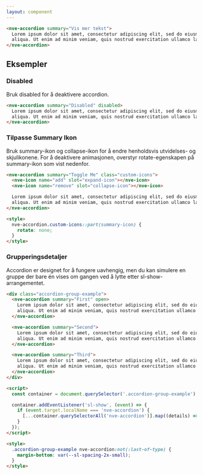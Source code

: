 ```yaml
---
layout: component
---
```


<CodeExamplePreview>

```html
<nve-accordion summary="Vis mer tekst">
  Lorem ipsum dolor sit amet, consectetur adipiscing elit, sed do eiusmod tempor incididunt ut labore et dolore magna
  aliqua. Ut enim ad minim veniam, quis nostrud exercitation ullamco laboris nisi ut aliquip ex ea commodo consequat.
</nve-accordion>
```

</CodeExamplePreview>

## Eksempler

### Disabled

Bruk disabled for å deaktivere accordion.

<CodeExamplePreview>

```html
<nve-accordion summary="Disabled" disabled>
  Lorem ipsum dolor sit amet, consectetur adipiscing elit, sed do eiusmod tempor incididunt ut labore et dolore magna
  aliqua. Ut enim ad minim veniam, quis nostrud exercitation ullamco laboris nisi ut aliquip ex ea commodo consequat.
</nve-accordion>
```

</CodeExamplePreview>

### Tilpasse Summary Ikon

Bruk summary-ikon og collapse-ikon for å endre henholdsvis utvidelses- og skjulikonene. For å deaktivere animasjonen, overstyr rotate-egenskapen på summary-ikon som vist nedenfor.
<CodeExamplePreview>

```html
<nve-accordion summary="Toggle Me" class="custom-icons">
  <nve-icon name="add" slot="expand-icon"></nve-icon>
  <nve-icon name="remove" slot="collapse-icon"></nve-icon>

  Lorem ipsum dolor sit amet, consectetur adipiscing elit, sed do eiusmod tempor incididunt ut labore et dolore magna
  aliqua. Ut enim ad minim veniam, quis nostrud exercitation ullamco laboris nisi ut aliquip ex ea commodo consequat.
</nve-accordion>

<style>
  nve-accordion.custom-icons::part(summary-icon) {
    rotate: none;
  }
</style>
```

</CodeExamplePreview>

### Grupperingsdetaljer

Accordion er designet for å fungere uavhengig, men du kan simulere en gruppe der bare én vises om gangen ved å lytte etter sl-show-arrangementet.
<CodeExamplePreview>

```html
<div class="accordion-group-example">
  <nve-accordion summary="First" open>
    Lorem ipsum dolor sit amet, consectetur adipiscing elit, sed do eiusmod tempor incididunt ut labore et dolore magna
    aliqua. Ut enim ad minim veniam, quis nostrud exercitation ullamco laboris nisi ut aliquip ex ea commodo consequat.
  </nve-accordion>

  <nve-accordion summary="Second">
    Lorem ipsum dolor sit amet, consectetur adipiscing elit, sed do eiusmod tempor incididunt ut labore et dolore magna
    aliqua. Ut enim ad minim veniam, quis nostrud exercitation ullamco laboris nisi ut aliquip ex ea commodo consequat.
  </nve-accordion>

  <nve-accordion summary="Third">
    Lorem ipsum dolor sit amet, consectetur adipiscing elit, sed do eiusmod tempor incididunt ut labore et dolore magna
    aliqua. Ut enim ad minim veniam, quis nostrud exercitation ullamco laboris nisi ut aliquip ex ea commodo consequat.
  </nve-accordion>
</div>

<script>
  const container = document.querySelector('.accordion-group-example');

  container.addEventListener('sl-show', (event) => {
    if (event.target.localName === 'nve-accordion') {
      [...container.querySelectorAll('nve-accordion')].map((details) => (details.open = event.target === details));
    }
  });
</script>

<style>
  .accordion-group-example nve-accordion:not(:last-of-type) {
    margin-bottom: var(--sl-spacing-2x-small);
  }
</style>
```

</CodeExamplePreview>
